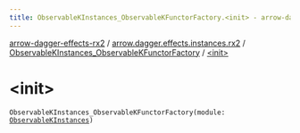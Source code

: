 ```yaml
---
title: ObservableKInstances_ObservableKFunctorFactory.<init> - arrow-dagger-effects-rx2
---
```


[arrow-dagger-effects-rx2](../../index.html) / [arrow.dagger.effects.instances.rx2](../index.html) / [ObservableKInstances_ObservableKFunctorFactory](index.html) / [&lt;init&gt;](./-init-.html)

# &lt;init&gt;

`ObservableKInstances_ObservableKFunctorFactory(module: `[`ObservableKInstances`](../-observable-k-instances/index.html)`)`